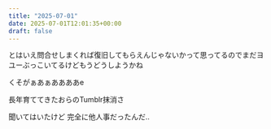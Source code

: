 ```yaml
---
title: "2025-07-01"
date: 2025-07-01T12:01:35+00:00
draft: false
---
```



とはいえ問合せしまくれば復旧してもらえんじゃないかって思ってるのでまだヨユーぶっこいてるけどもうどうしようかね


くそがぁあぁああああe


長年育ててきたおらのTumblr抹消さ


聞いてはいたけど
完全に他人事だったんだ‥

